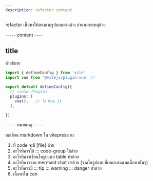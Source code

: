 ```yaml
---
description: refactor content
---
```


refactor เนื้อหาให้ตรงตามรูปแบบตามล่าง อ่านหมายเหตุด้วย 


----- content ----

## title

คำอธิบาย

``` ts [vite.config.ts] 
import { defineConfig } from 'vite'
import vue from '@vitejs/plugin-vue' // 

export default defineConfig({
  // การตั้งค่า Plugins
  plugins: [
    vue(),   // ใช้ Vue.js
  ],

})
```

----- หมายเหตุ -----

ผมเขียน markdown ใน vitepress นะ

1. ที่ code จะมี [file] ด้วย
2. อะไรที่ควรใช้ ::: code-group ใช้ด้วย
3. อะไรทีควรเขียนในรูปแบบ table ทำด้วย
4. อะไรที่ควรวาด mermaid chat ทำด้วย (วาดในรูปแบบที่เหมาะสมตามเนื้อหานั้นๆ)
5. อะไรที่ควรมี ::: tip ::: warning ::: danger ทำด้วย
6. เนื้อหาใน con